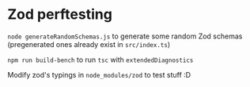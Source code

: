 # Zod perftesting

`node generateRandomSchemas.js` to generate some random Zod schemas (pregenerated ones already exist in `src/index.ts`)

`npm run build-bench` to run `tsc` with `extendedDiagnostics`

Modify zod's typings in `node_modules/zod` to test stuff :D
